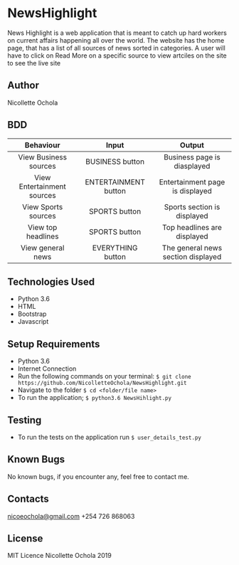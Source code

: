 # NewsHighlight
News Highlight is a web application that is meant to catch up hard workers on current affairs happening all over the world. The website has the home page, that has a list of all sources of news sorted in categories. A user will have to click on Read More on a specific source to view artciles on the site to see the live site

## Author
Nicollette Ochola

## BDD
| Behaviour     |  Input          | Output        |
| :-----------: |:---------------:| :-----------: |
|View Business sources|BUSINESS button| Business page is diasplayed|
|View Entertainment sources| ENTERTAINMENT button|Entertainment page is displayed|
|View Sports sources|SPORTS button|Sports section is displayed|
|View top headlines|SPORTS button|Top headlines are displayed|
|View general news|EVERYTHING button|The general news section displayed|


## Technologies Used
- Python 3.6
- HTML
- Bootstrap
- Javascript

## Setup Requirements
- Python 3.6
- Internet Connection
- Run the following commands on your terminal:
`$ git clone https://github.com/NicolletteOchola/NewsHighlight.git`
- Navigate to the folder
 `$ cd <folder/file name>`
- To run the application;
 `$ python3.6 NewsHihlight.py`

## Testing
- To run the tests on the application run `$ user_details_test.py`

## Known Bugs
No known bugs, if you encounter any, feel free to contact me.


## Contacts
nicoeochola@gmail.com
+254 726 868063

## License
MIT Licence Nicollette Ochola 2019